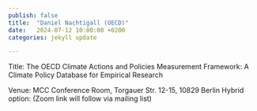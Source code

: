 ```yaml
---
publish: false
title:  "Daniel Nachtigall (OECD)"
date:   2024-07-12 10:00:00 +0200
categories: jekyll update

---
```

Title: The OECD Climate Actions and Policies Measurement
Framework: A Climate Policy Database for Empirical
Research

Venue: MCC Conference Room,
Torgauer Str. 12-15, 10829 Berlin
Hybrid option:
(Zoom link will follow via mailing list)

